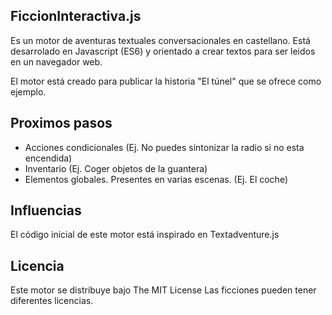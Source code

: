 ## FiccionInteractiva.js

Es un motor de aventuras textuales conversacionales en castellano.
Está desarrolado en Javascript (ES6) y orientado a crear textos para ser leidos en un navegador web.

El motor está creado para publicar la historia "El túnel" que se ofrece como ejemplo.

## Proximos pasos

- Acciones condicionales (Ej. No puedes sintonizar la radio si no esta encendida)
- Inventario (Ej. Coger objetos de la guantera)
- Elementos globales. Presentes en varias escenas. (Ej. El coche)

## Influencias

El código inicial de este motor está inspirado en Textadventure.js

## Licencia

Este motor se  distribuye bajo The MIT License Las ficciones pueden tener diferentes licencias.